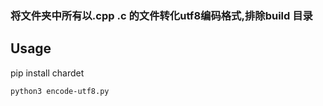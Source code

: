### 将文件夹中所有以.cpp .c 的文件转化utf8编码格式,排除build 目录

## Usage
pip install chardet

```
python3 encode-utf8.py

```
